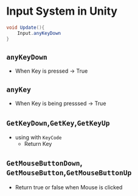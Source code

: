 # Input System in Unity

```C#
void Update(){
    Input.anyKeyDown
}
```

## `anyKeyDown`
- When Key is pressed -> True

## `anyKey`
- When Key is being presssed -> True

## `GetKeyDown`,`GetKey`,`GetKeyUp`
- using with `KeyCode`
    - Return Key

## `GetMouseButtonDown`, `GetMouseButton`,`GetMouseButtonUp`
- Return true or false when Mouse is clicked


    
